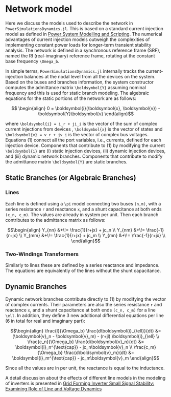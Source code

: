 # Network model

Here we discuss the models used to describe the network in `PowerSimulationsDynamics.jl`.
This is based on a standard current injection model as defined in [Power System Modelling and Scripting](https://www.springer.com/gp/book/9783642136689).
The numerical advantages of current injection models outweigh the complexities of
implementing constant power loads for longer-term transient stability analysis.
The network is defined in a synchronous reference frame (SRF), named the RI (real-imaginary)
reference frame, rotating at the constant base frequency ``\Omega_b``.

In simple terms, `PowerSimulationsDynamics.jl` internally tracks the current-injection
balances at the nodal level from all the devices on the system. Based on the buses and
branches information, the system constructor computes the admittance matrix ``\boldsymbol{Y}``
assuming nominal frequency and this is used for static branch modeling. The algebraic equations
for the static portions of the network are as follows:

```math
 \begin{align}
 0 = \boldsymbol{i}(\boldsymbol{x}, \boldsymbol{v}) - \boldsymbol{Y}\boldsymbol{v}
 \end{align}
```

where ``\boldsymbol{i} = i_r + ji_i`` is the vector of the sum of complex current injections from devices
, ``\boldsymbol{x}`` is the vector of states and ``\boldsymbol{v} = v_r + jv_i`` is the vector of complex
bus voltages. Equations (1) connect all the port variables, i.e., currents, defined for each
injection device. Components that contribute to (1) by modifying the current ``\boldsymbol{i}``
are (i) static injection devices, (ii) dynamic injection devices, and (iii) dynamic network
branches. Components that contribute to modify the admittance matrix ``\boldsymbol{Y}``
are static branches.

## Static Branches (or Algebraic Branches)

### Lines

Each line is defined using a ``\pi`` model connecting two buses ``(n,m)``, with a series
resistance ``r`` and reactance ``x``, and a shunt capacitance at both ends ``(c_n, c_m)``.
The values are already in system per unit. Then each branch contributes to the admittance matrix as follows:

```math
\begin{align}
Y_{nn} &+\!= \frac{1}{r+jx} + jc_n \\
Y_{nm} &+\!= \frac{-1}{r+jx} \\
Y_{mm} &+\!= \frac{1}{r+jx} + jc_m \\
Y_{mn} &+\!= \frac{-1}{r+jx} \\
\end{align}
```

### Two-Windings Transformers

Similarly to lines these are defined by a series reactance and impedance. The equations are
equivalently of the lines without the shunt capacitance.

## Dynamic Branches

Dynamic network branches contribute directly to (1) by modifying the vector of complex currents.
Their parameters are also the series resistance ``r`` and reactance ``x``, and a shunt
capacitance at both ends ``(c_n, c_m)`` for a line ``\ell``. In addition, they define 3
new additional differential equations per line (6 in total for real and imaginary part):

```math
\begin{align}
    \frac{l}{\Omega_b} \frac{d\boldsymbol{i}_{\ell}}{dt} &= (\boldsymbol{v}_n - \boldsymbol{v}_m) - (r+jl) \boldsymbol{i}_{\ell} \\
     \frac{c_n}{\Omega_b} \frac{d\boldsymbol{v}_n}{dt} &=  \boldsymbol{i}_n^{\text{cap}} - jc_n\boldsymbol{v}_n   \\
      \frac{c_m}{\Omega_b} \frac{d\boldsymbol{v}_m}{dt} &= \boldsymbol{i}_m^{\text{cap}} - jc_m\boldsymbol{v}_m
\end{align}
```

Since all the values are in per unit, the reactance is equal to the inductance.

A detail discussion about the effects of different line models in the modeling of inverters
is presented in [Grid Forming Inverter Small Signal Stability: Examining Role of Line and Voltage Dynamics](https://ieeexplore.ieee.org/document/9255030)
